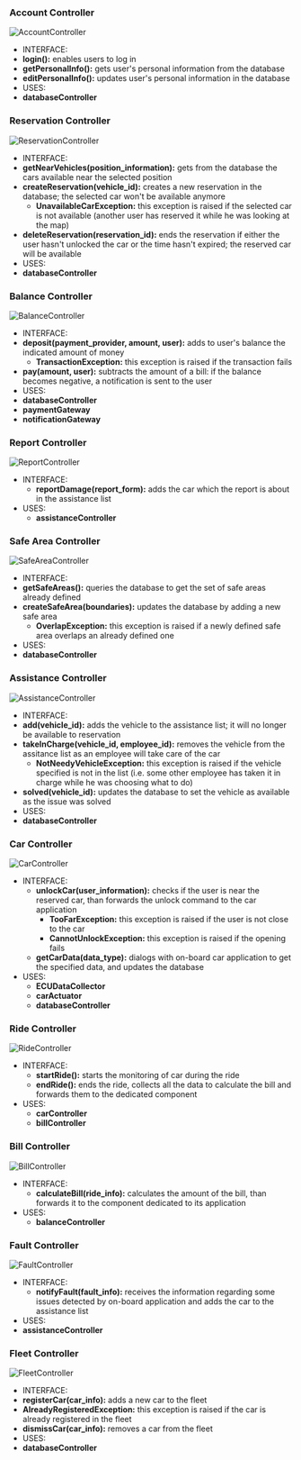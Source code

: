 
### Account Controller
![AccountController](https://github.com/StefanoBoriero/PowerEnjoy_Boriero_Brunitti/blob/master/DesignDocument/Components/Images/AccountController.jpg "AccountController")
* INTERFACE:
 * __login():__ enables users to log in  
 * __getPersonalInfo():__ gets user's personal information from the database  
 * __editPersonalInfo():__ updates user's personal information in the database  
* USES:
 * __databaseController__  
 
### Reservation Controller
![ReservationController](https://github.com/StefanoBoriero/PowerEnjoy_Boriero_Brunitti/blob/master/DesignDocument/Components/Images/ReservationController.jpg "ReservationController")  
* INTERFACE:
 * __getNearVehicles(position_information):__ gets from the database the cars available near the selected position  
 * __createReservation(vehicle_id):__ creates a new reservation in the database; the selected car won't be available anymore
   * __UnavailableCarException:__ this exception is raised if the selected car is not available (another user has reserved it while he was looking at the map)  
 * __deleteReservation(reservation_id):__ ends the reservation if either the user hasn't unlocked the car or the time hasn't expired; the reserved car will be available  
* USES:
 * __databaseController__  

### Balance Controller  
![BalanceController](https://github.com/StefanoBoriero/PowerEnjoy_Boriero_Brunitti/blob/master/DesignDocument/Components/Images/BalanceController.jpg "BalanceController")  
* INTERFACE:
 * __deposit(payment_provider, amount, user):__ adds to user's balance the indicated amount of money  
   * __TransactionException:__ this exception is raised if the transaction fails  
 * __pay(amount, user):__ subtracts the amount of a bill: if the balance becomes negative, a notification is sent to the user
* USES: 
 * __databaseController__  
 * __paymentGateway__  
 * __notificationGateway__
 
### Report Controller  
![ReportController](https://github.com/StefanoBoriero/PowerEnjoy_Boriero_Brunitti/blob/master/DesignDocument/Components/Images/ReportController.jpg "ReportController")  
* INTERFACE:
  * __reportDamage(report_form):__ adds the car which the report is about in the assistance list  
* USES:
  * __assistanceController__

### Safe Area Controller  
![SafeAreaController](https://github.com/StefanoBoriero/PowerEnjoy_Boriero_Brunitti/blob/master/DesignDocument/Components/Images/SafeAreaController.jpg "SafeAreaController")  
* INTERFACE: 
 * __getSafeAreas():__ queries the database to get the set of safe areas already defined  
 * __createSafeArea(boundaries):__ updates the database by adding a new safe area  
   * __OverlapException:__ this exception is raised if a newly defined safe area overlaps an already defined one  
* USES:
 * __databaseController__  
 
### Assistance Controller  
![AssistanceController](https://github.com/StefanoBoriero/PowerEnjoy_Boriero_Brunitti/blob/master/DesignDocument/Components/Images/AssistanceController.jpg "AssistanceController")  
* INTERFACE:  
 * __add(vehicle_id):__ adds the vehicle to the assistance list; it will no longer be available to reservation  
 * __takeInCharge(vehicle_id, employee_id):__ removes the vehicle from the assitance list as an employee will take care of the car  
   * __NotNeedyVehicleException:__ this exception is raised if the vehicle specified is not in the list (i.e. some other employee has taken it in charge while he was choosing what to do)  
 * __solved(vehicle_id):__ updates the database to set the vehicle as available as the issue was solved  
* USES:  
 * __databaseController__  
 
 ### Car Controller  
![CarController](https://github.com/StefanoBoriero/PowerEnjoy_Boriero_Brunitti/blob/master/DesignDocument/Components/Images/CarController.jpg "CarController")  
* INTERFACE:  
  * __unlockCar(user_information):__ checks if the user is near the reserved car, than forwards the unlock command to the car application  
    * __TooFarException:__ this exception is raised if the user is not close to the car  
    * __CannotUnlockException:__ this exception is raised if the opening fails  
  * __getCarData(data_type):__ dialogs with on-board car application to get the specified data, and updates the database   
* USES:  
  * __ECUDataCollector__  
  * __carActuator__  
  * __databaseController__  
  
### Ride Controller  
![RideController](https://github.com/StefanoBoriero/PowerEnjoy_Boriero_Brunitti/blob/master/DesignDocument/Components/Images/RideController.jpg "RideController")  
* INTERFACE:  
  * __startRide():__ starts the monitoring of car during the ride  
  * __endRide():__ ends the ride, collects all the data to calculate the bill and forwards them to the dedicated component  
* USES:  
  * __carController__    
  * __billController__  
  
### Bill Controller  
![BillController](https://github.com/StefanoBoriero/PowerEnjoy_Boriero_Brunitti/blob/master/DesignDocument/Components/Images/BillController.jpg "BillController")  
* INTERFACE:  
  * __calculateBill(ride_info):__ calculates the amount of the bill, than forwards it to the component dedicated to its application    
* USES:  
  * __balanceController__  
  
### Fault Controller  
![FaultController](https://github.com/StefanoBoriero/PowerEnjoy_Boriero_Brunitti/blob/master/DesignDocument/Components/Images/FaultController.jpg "FaultController")  
* INTERFACE:  
  * __notifyFault(fault_info):__ receives the information regarding some issues detected by on-board application and adds the car to the assistance list  
* USES:  
 * __assistanceController__  
 
### Fleet Controller 
![FleetController](https://github.com/StefanoBoriero/PowerEnjoy_Boriero_Brunitti/blob/master/DesignDocument/Components/Images/FleetController.jpg "FleetController")  
* INTERFACE:  
 * __registerCar(car_info):__ adds a new car to the fleet  
  * __AlreadyRegisteredException:__ this exception is raised if the car is already registered in the fleet  
 * __dismissCar(car_info):__ removes a car from the fleet  
* USES:  
 * __databaseController__  

  
  

